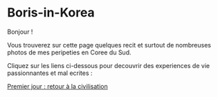 # Boris-in-Korea

Bonjour !

Vous trouverez sur cette page quelques recit et surtout de nombreuses photos de mes peripeties en Coree du Sud.

Cliquez sur les liens ci-dessous pour decouvrir des experiences de vie passionnantes et mal ecrites :

[Premier jour : retour à la civilisation](premier-jour-retour-a-la-civilisation)
